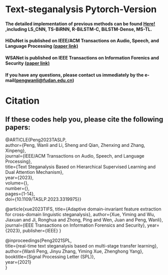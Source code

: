 # Text-steganalysis Pytorch-Version

#### The detailed implementation of previous methods can be found [Here!](https://github.com/CAU-Tstega/Text-steganalysis) ,including LS_CNN, TS-BiRNN, R-BiLSTM-C, BiLSTM-Dense, MS-TL.

#### HiDuNet is published on IEEE/ACM Transactions on Audio, Speech, and Language Processing [(paper link)](https://ieeexplore.ieee.org/abstract/document/10268497)
#### WSANet is published on IEEE Transactions on Information Forenics and Security [(paper link)](https://ieeexplore.ieee.org/abstract/document/10299660/)

#### If you have any questions, please contact us immediately by the e-mail(pengwanli@fudan.edu.cn)

# Citation
## If these codes help you, please cite the following papers:
@ARTICLE{Peng2023TASLP,   
author={Peng, Wanli and Li, Sheng and Qian, Zhenxing and Zhang, Xinpeng},    
journal={IEEE/ACM Transactions on Audio, Speech, and Language Processing},    
title={Text Steganalysis Based on Hierarchical Supervised Learning and Dual Attention Mechanism},    
year={2023},   
volume={},   
number={},   
pages={1-14},   
doi={10.1109/TASLP.2023.3319975}}

@article{xue2023TIFS,
  title={Adaptive domain-invariant feature extraction for cross-domain linguistic steganalysis},
  author={Xue, Yiming and Wu, Jiaxuan and Ji, Ronghua and Zhong, Ping and Wen, Juan and Peng, Wanli},
  journal={IEEE Transactions on Information Forensics and Security},
  year={2023},
  publisher={IEEE}
}

@inproceedings{Peng2021SPL,   
title={real-time text steganalysis based on multi-stage transfer learning},   
author={Wanli Peng, Jinyu Zhang, Yiming Xue, Zhenghong Yang},   
booktitle={Signal Processing Letter (SPL)},   
year={2021}   
}

